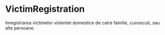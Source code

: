 # VictimRegistration

Inregistrarea victimelor violentei domestice de catre familie, cunoscuti, sau alte persoane.
